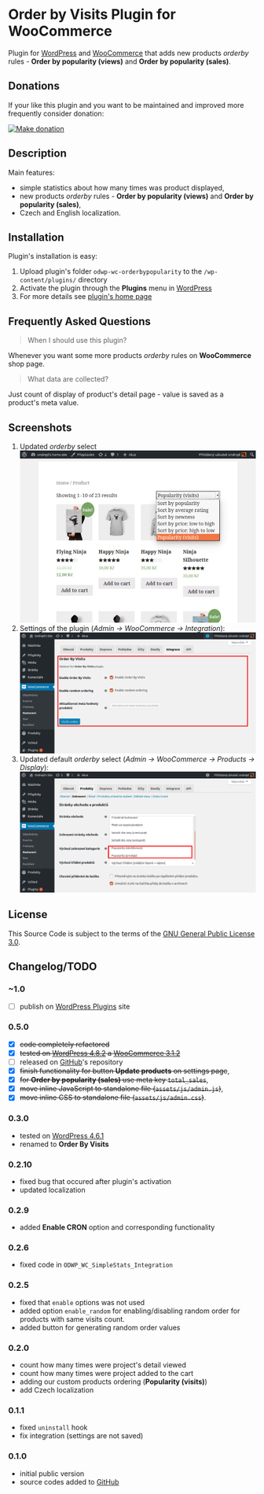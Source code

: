 # Order by Visits Plugin for WooCommerce

Plugin for [WordPress][1] and [WooCommerce][2] that adds new products _orderby_ rules - __Order by popularity (views)__ and __Order by popularity (sales)__.

## Donations

If your like this plugin and you want to be maintained and improved more frequently consider donation:

[![Make donation](https://www.paypalobjects.com/en_US/i/btn/btn_donateCC_LG.gif "PayPal - The safer, eaisier way to pay online!")][3]

## Description

Main features:

* simple statistics about how many times was product displayed,
* new products _orderby_ rules - __Order by popularity (views)__ and __Order by popularity (sales)__,
* Czech and English localization.

## Installation

Plugin's installation is easy:

1. Upload plugin's folder `odwp-wc-orderbypopularity` to the `/wp-content/plugins/` directory
2. Activate the plugin through the __Plugins__ menu in [WordPress][1]
3. For more details see [plugin's home page][4]

## Frequently Asked Questions

> When I should use this plugin?

Whenever you want some more products _orderby_ rules on __WooCommerce__ shop page.

> What data are collected?

Just count of display of product's detail page - value is saved as a product's meta value.

## Screenshots

1. Updated _orderby_ select
   ![Updated orderby select'](screenshot-1.png "Updated orderby select")
2. Settings of the plugin (_Admin -> WooCommerce -> Integration_):
   ![Settings of the plugin](screenshot-2.png "Settings of the plugin")
3. Updated default _orderby_ select (_Admin -> WooCommerce -> Products -> Display_):
   ![Updated default orderby select'](screenshot-3.png "Updated default orderby select")

## License

This Source Code is subject to the terms of the [GNU General Public License 3.0][6].

## Changelog/TODO

### ~1.0

* [ ] publish on [WordPress Plugins][5] site

### 0.5.0

* [x] ~~code completely refactored~~
* [x] ~~tested on [WordPress 4.8.2][1] a [WooCommerce 3.1.2][2]~~
* [ ] released on [GitHub][4]'s repository
* [x] ~~finish functionality for button __Update products__ on settings page~~,
* [x] ~~for __Order by popularity (sales)__ use meta key `total_sales`~~,
* [x] ~~move inline JavaScript to standalone file (`assets/js/admin.js`)~~,
* [x] ~~move inline CSS to standalone file (`assets/js/admin.css`)~~.

### 0.3.0

* tested on [WordPress 4.6.1][1]
* renamed to __Order By Visits__

### 0.2.10

* fixed bug that occured after plugin's activation
* updated localization

### 0.2.9

* added __Enable CRON__ option and corresponding functionality

### 0.2.6

* fixed code in `ODWP_WC_SimpleStats_Integration`

### 0.2.5

* fixed that `enable` options was not used
* added option `enable_random` for enabling/disabling random order for products with same visits count.
* added button for generating random order values

### 0.2.0

* count how many times were project's detail viewed
* count how many times were project added to the cart
* adding our custom products ordering (__Popularity (visits)__)
* add Czech localization

### 0.1.1

* fixed `uninstall` hook
* fix integration (settings are not saved)

### 0.1.0

* initial public version
* source codes added to [GitHub][4]

[1]:https://wordpress.org/
[2]:https://wordpress.org/plugins/woocommerce/
[3]:https://www.paypal.com/cgi-bin/webscr?cmd=_donations&business=ondrejd%40gmail%2ecom&lc=CZ&item_name=ondrejd%2fodwp%2dwc%2dsimplestats&currency_code=CZK&bn=PP%2dDonationsBF%3abtn_donate_SM%2egif%3aNonHosted
[4]:https://github.com/ondrejd/odwp-wc-simplestats
[5]:https://wordpress.org/plugins
[6]:https://www.gnu.org/licenses/gpl-3.0.en.html
